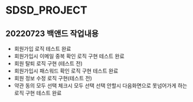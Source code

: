 # SDSD_PROJECT
## 20220723 백앤드 작업내용
* 회원가입 로직 테스트 완료
* 회원가입시 이메일 중복 확인 로직 구현 테스트 완료
* 회원 탈퇴 로직 구현 (테스트 전)
* 회원가입시 패스워드 확인 로직 구현 테스트 완료
* 회원 정보 수정 로직 구현(테스트 전)
* 약관 동의 모두 선택 체크시 모두 선택 선택 안할시 다음화면으로 못넘어가게 하는 로직 구현 테스트 완료

